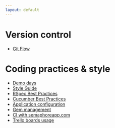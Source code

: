 ```yaml
---
layout: default
---
```


Version control
===============

* [Git Flow](/git-flow)

Coding practices & style
========================

* [Demo days](/demo)
* [Style Guide](style-guide)
* [RSpec Best Practices](/rspec)
* [Cucumber Best Practices](/cucumber)
* [Application configuration](/rails-config)
* [Gem management](/gems)
* [CI with semaphoreapp.com](/ci-semaphoreapp)
* [Trello boards usage](/trello)

